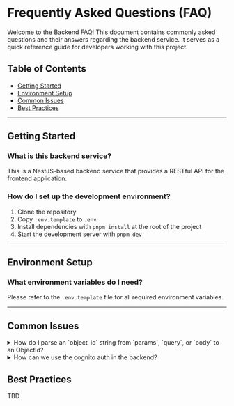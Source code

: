 # Frequently Asked Questions (FAQ)

Welcome to the Backend FAQ! This document contains commonly asked questions and their answers regarding the backend service. It serves as a quick reference guide for developers working with this project.

## Table of Contents

- [Getting Started](#getting-started)
- [Environment Setup](#environment-setup)
- [Common Issues](#common-issues)
- [Best Practices](#best-practices)

---

## Getting Started

### What is this backend service?

This is a NestJS-based backend service that provides a RESTful API for the frontend application.

### How do I set up the development environment?

1. Clone the repository
2. Copy `.env.template` to `.env`
3. Install dependencies with `pnpm install` at the root of the project
4. Start the development server with `pnpm dev`

---

## Environment Setup

### What environment variables do I need?

Please refer to the `.env.template` file for all required environment variables.

---

## Common Issues

<details>
<summary>How do I parse an `object_id` string from `params`, `query`, or `body` to an ObjectId?</summary>

For this issue, you can refer to the [NestJS ObjectId documentation](https://github.com/vlbras/nestjs-object-id).

</details>

<details>
<summary>How can we use the cognito auth in the backend?</summary>

For this issue, we are using this package to control the cognito auth in the backend

- [NPM package](https://www.npmjs.com/package/@nestjs-cognito/auth)
- [Github](https://github.com/Lokicoule/nestjs-cognito)
- [Document](https://lokicoule.github.io/nestjs-cognito/)

</details>

## Best Practices

TBD
